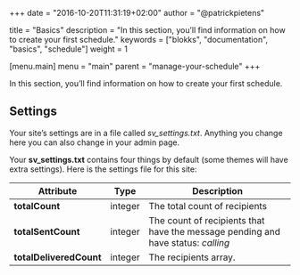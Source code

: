 +++
date            = "2016-10-20T11:31:19+02:00"
author          = "@patrickpietens"

title           = "Basics"
description     = "In this section, you’ll find information on how to create your first schedule."
keywords        = ["blokks", "documentation", "basics", "schedule"]
weight          = 1

[menu.main]
menu            = "main"
parent          = "manage-your-schedule"
+++

In this section, you’ll find information on how to create your first schedule.

## Settings
Your site’s settings are in a file called *sv_settings.txt*. Anything you change here you can also change in your admin page.

Your **sv_settings.txt** contains four things by default (some themes will have extra settings). Here is the settings file for this site:

| Attribute               | Type    | Description                                                                       |
|-------------------------|---------|-----------------------------------------------------------------------------------|
| **totalCount**          | integer | The total count of recipients                                                     |
| **totalSentCount**      | integer | The count of recipients that have the message pending and have status: *calling*  |
| **totalDeliveredCount** | integer | The recipients array.                                                             |
